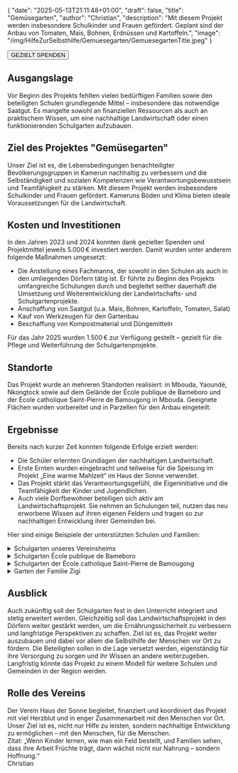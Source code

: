 {
    "date": "2025-05-13T21:11:48+01:00",
    "draft": false,
    "title": "Gemüsegarten",
    "author": "Christian",
    "description": "Mit diesem Projekt werden insbesondere Schulkinder und Frauen gefördert. Geplant sind der Anbau von Tomaten, Mais, Bohnen, Erdnüssen und Kartoffeln.",
    "image": "/img/HilfeZurSelbsthilfe/Gemuesegarten/GemuesegartenTitle.jpeg"
}
<div class="div-gezielt-spenden">
    <button class="button-gezielt-spenden" id="button-gezielt-spenden">GEZIELT SPENDEN</button>
</div>

## Ausgangslage
Vor Beginn des Projekts fehlten vielen bedürftigen Familien sowie den beteiligten Schulen grundlegende Mittel – insbesondere das notwendige Saatgut. Es mangelte sowohl an finanziellen Ressourcen als auch an praktischem Wissen, um eine nachhaltige Landwirtschaft oder einen funktionierenden Schulgarten aufzubauen.

## Ziel des Projektes \"Gemüsegarten\"
Unser Ziel ist es, die Lebensbedingungen benachteiligter Bevölkerungsgruppen in Kamerun nachhaltig zu verbessern und die Selbständigkeit und sozialen Kompetenzen wie Verantwortungsbewusstsein und Teamfähigkeit zu stärken. Mit diesem Projekt werden insbesondere Schulkinder und Frauen gefördert.
Kameruns Böden und Klima bieten ideale Voraussetzungen für die Landwirtschaft. 

## Kosten und Investitionen
In den Jahren 2023 und 2024 konnten dank gezielter Spenden und Projektmittel jeweils 5.000 € investiert werden. Damit wurden unter anderem folgende Maßnahmen umgesetzt:
- Die Anstellung eines Fachmanns, der sowohl in den Schulen als auch in den umliegenden Dörfern tätig ist. Er führte zu Beginn des Projekts umfangreiche Schulungen durch und begleitet seither dauerhaft die Umsetzung und Weiterentwicklung der Landwirtschafts- und Schulgartenprojekte.
- Anschaffung von Saatgut (u.a. Mais, Bohnen, Kartoffeln, Tomaten, Salat)
- Kauf von Werkzeugen für den Gartenbau
- Beschaffung von Kompostmaterial und Düngemitteln

Für das Jahr 2025 wurden 1.500 € zur Verfügung gestellt – gezielt für die Pflege und Weiterführung der Schulgartenprojekte.

## Standorte
Das Projekt wurde an mehreren Standorten realisiert: in Mbouda, Yaoundé, Nkongtock sowie auf dem Gelände der École publique de Bameboro und der École catholique Saint-Pierre de Bamougong in Mbouda. Geeignete Flächen wurden vorbereitet und in Parzellen für den Anbau eingeteilt.

## Ergebnisse
Bereits nach kurzer Zeit konnten folgende Erfolge erzielt werden:
- Die Schüler erlernten Grundlagen der nachhaltigen Landwirtschaft.
- Erste Ernten wurden eingebracht und teilweise für die Speisung im Projekt „Eine warme Mahlzeit“ im Haus der Sonne verwendet.
- Das Projekt stärkt das Verantwortungsgefühl, die Eigeninitiative und die Teamfähigkeit der Kinder und Jugendlichen.
- Auch viele Dorfbewohner beteiligen sich aktiv am Landwirtschaftsprojekt. Sie nehmen an Schulungen teil, nutzen das neu erworbene Wissen auf ihren eigenen Feldern und tragen so zur nachhaltigen Entwicklung ihrer Gemeinden bei.  

Hier sind einige Beispiele der unterstützten Schulen und Familien:
<details>
    <summary class="combobox-summary">Schulgarten unseres Vereinsheims</summary>
    <div class="combobox-details">   
      <h3>Standort</h3>
      Der Garten ist direkt an unserem Vereinsheim, hier seht ihr nochmals die genaue Lage:
      <div class="flexpictures">
        <input type="checkbox" id="expand-image1" />
        <label for="expand-image1">
          <img class="img-flexpictures-width" src="/img/HilfeZurSelbsthilfe/Gemuesegarten/Vereinsheim/GeographischeLage_Kamerun.png#imagemd" alt="Geographische Lage" />
        </label>
        <br>
        <input type="checkbox" id="expand-image2" />
        <label for="expand-image2">
          <img class="img-flexpictures-width" src="/img/HilfeZurSelbsthilfe/Gemuesegarten/Vereinsheim/GeographischeLage_Details.png#imagemd" alt="Geographische Lage - Details" />
        </label>
      </div>
      <br>
      <h3>Fortführung des Projekts 2025</h3>
      Die Bilder zeigen unseren Schulgarten 2025. 
      <div class="swiper-container swiper-container-landscape">
        <div class="swiper-wrapper">
          <div class="swiper-slide">
              <img src="/img/HilfeZurSelbsthilfe/Gemuesegarten/Vereinsheim/2025/Schulgarten (1).jpg" alt="Bild 1" class="img-combobox"  />
          </div>
          <div class="swiper-slide">
              <img src="/img/HilfeZurSelbsthilfe/Gemuesegarten/Vereinsheim/2025/Schulgarten (1).jpeg" alt="Bild 2" class="img-combobox"  />
          </div>
          <div class="swiper-slide">
              <img src="/img/HilfeZurSelbsthilfe/Gemuesegarten/Vereinsheim/2025/Schulgarten (2).jpeg" alt="Bild 3" class="img-combobox"  />
          </div>
          <div class="swiper-slide">
              <img src="/img/HilfeZurSelbsthilfe/Gemuesegarten/Vereinsheim/2025/Schulgarten (3).jpeg" alt="Bild 4" class="img-combobox"  />
          </div>
        </div>
        <!-- Navigation -->
        <div class="swiper-button-prev"></div>
        <div class="swiper-button-next"></div>
        <div class="swiper-pagination"></div>
      </div>
      <p class="img-caption">Bilder 2025, der Garten unseres Vereinsheims</p>
      <br>
    </div>
</details>
<details>
    <summary class="combobox-summary">Schulgarten École publique de Bameboro</summary>
    <div class="combobox-details">   
      <h3>Standort</h3>
      Die geographische Lage ist in den nachfolgenden Bildern zu sehen:
      <div class="flexpictures">
        <input type="checkbox" id="expand-image1" />
        <label for="expand-image1">
          <img class="img-flexpictures-width" src="/img/HilfeZurSelbsthilfe/Gemuesegarten/Bameboro/GeographischeLage_Kamerun.png#imagemd" alt="Geographische Lage" />
        </label>
        <br>
        <input type="checkbox" id="expand-image2" />
        <label for="expand-image2">
          <img class="img-flexpictures-width" src="/img/HilfeZurSelbsthilfe/Gemuesegarten/Bameboro/GeographischeLage_Details.png#imagemd" alt="Geographische Lage - Details" />
        </label>
      </div>
      <br>
      <h3>Projekt 2023/2024</h3>
      Die Bilder zeigen, wie der Schulgarten bepflanzt wird. 
      <div class="swiper-container swiper-container-landscape">
        <div class="swiper-wrapper">
          <div class="swiper-slide">
              <img src="/img/HilfeZurSelbsthilfe/Gemuesegarten/Bameboro/2024/Schulgarten (1).jpeg" alt="Bild 1" class="img-combobox"  />
          </div>
        </div>
        <!-- Navigation -->
        <div class="swiper-button-prev"></div>
        <div class="swiper-button-next"></div>
        <div class="swiper-pagination"></div>
      </div>
      <p class="img-caption">Bilder 2023/2024, Schule École publique de Bameboro</p>
      <h3>Fortführung des Projekts 2025</h3>
      Die Bilder zeigen den Schulgarten 2025. 
      <div class="swiper-container swiper-container-portrait">
        <div class="swiper-wrapper">
          <div class="swiper-slide">
              <img src="/img/HilfeZurSelbsthilfe/Gemuesegarten/Bameboro/2025/Schulgarten (1).jpg" alt="Bild 1" class="img-combobox"  />
          </div>
          <div class="swiper-slide">
              <img src="/img/HilfeZurSelbsthilfe/Gemuesegarten/Bameboro/2025/Schulgarten (1).jpeg" alt="Bild 1" class="img-combobox"  />
          </div>
          <div class="swiper-slide">
              <img src="/img/HilfeZurSelbsthilfe/Gemuesegarten/Bameboro/2025/Schulgarten (2).jpeg" alt="Bild 1" class="img-combobox"  />
          </div>
          <div class="swiper-slide">
              <img src="/img/HilfeZurSelbsthilfe/Gemuesegarten/Bameboro/2025/Schulgarten (3).jpeg" alt="Bild 1" class="img-combobox"  />
          </div>
        </div>
        <!-- Navigation -->
        <div class="swiper-button-prev"></div>
        <div class="swiper-button-next"></div>
        <div class="swiper-pagination"></div>
      </div>
      <p class="img-caption">Bilder 2025, Schule École publique de Bameboro</p>
      <br>
    </div>
</details>
<details>
    <summary class="combobox-summary">Schulgarten der École catholique Saint-Pierre de Bamougong</summary>
    <div class="combobox-details">   
      <h3>Standort</h3>
      Die geographische Lage ist in den nachfolgenden Bildern zu sehen:
      <div class="flexpictures">
        <input type="checkbox" id="expand-image1" />
        <label for="expand-image1">
          <img class="img-flexpictures-width" src="/img/HilfeZurSelbsthilfe/Gemuesegarten/EcoleCatholiqueStPierre/GeographischeLage_Kamerun.png#imagemd" alt="Geographische Lage" />
        </label>
        <br>
        <input type="checkbox" id="expand-image2" />
        <label for="expand-image2">
          <img class="img-flexpictures-width" src="/img/HilfeZurSelbsthilfe/Gemuesegarten/EcoleCatholiqueStPierre/GeographischeLage_Details.png#imagemd" alt="Geographische Lage - Details" />
        </label>
      </div>
      <br>
      <h3>Fortführung des Projekts 2025</h3>
      Die Bilder zeigen den Schulgarten 2025. 
      <div class="swiper-container swiper-container-portrait">
        <div class="swiper-wrapper">
          <div class="swiper-slide">
              <img src="/img/HilfeZurSelbsthilfe/Gemuesegarten/EcoleCatholiqueStPierre/2025/Schulgarten (1).jpg" alt="Bild 1" class="img-combobox"  />
          </div>
          <div class="swiper-slide">
              <img src="/img/HilfeZurSelbsthilfe/Gemuesegarten/EcoleCatholiqueStPierre/2025/Schulgarten (2).jpg" alt="Bild 2" class="img-combobox"  />
          </div>
          <div class="swiper-slide">
              <img src="/img/HilfeZurSelbsthilfe/Gemuesegarten/EcoleCatholiqueStPierre/2025/Schulgarten (3).jpg" alt="Bild 3" class="img-combobox"  />
          </div>
          <div class="swiper-slide">
              <img src="/img/HilfeZurSelbsthilfe/Gemuesegarten/EcoleCatholiqueStPierre/2025/Schulgarten (4).jpg" alt="Bild 4" class="img-combobox"  />
          </div>
          <div class="swiper-slide">
              <img src="/img/HilfeZurSelbsthilfe/Gemuesegarten/EcoleCatholiqueStPierre/2025/Schulgarten (1).jpeg" alt="Bild 5" class="img-combobox"  />
          </div>
          <div class="swiper-slide">
              <img src="/img/HilfeZurSelbsthilfe/Gemuesegarten/EcoleCatholiqueStPierre/2025/Schulgarten (2).jpeg" alt="Bild 6" class="img-combobox"  />
          </div>
          <div class="swiper-slide">
              <img src="/img/HilfeZurSelbsthilfe/Gemuesegarten/EcoleCatholiqueStPierre/2025/Schulgarten (3).jpeg" alt="Bild 7" class="img-combobox"  />
          </div>
          <div class="swiper-slide">
              <img src="/img/HilfeZurSelbsthilfe/Gemuesegarten/EcoleCatholiqueStPierre/2025/Schulgarten (4).jpeg" alt="Bild 8" class="img-combobox"  />
          </div>
          <div class="swiper-slide">
              <img src="/img/HilfeZurSelbsthilfe/Gemuesegarten/EcoleCatholiqueStPierre/2025/Schulgarten (5).jpeg" alt="Bild 9" class="img-combobox"  />
          </div>
          <div class="swiper-slide">
              <img src="/img/HilfeZurSelbsthilfe/Gemuesegarten/EcoleCatholiqueStPierre/2025/Schulgarten (6).jpeg" alt="Bild 10" class="img-combobox"  />
          </div>
          <div class="swiper-slide">
              <img src="/img/HilfeZurSelbsthilfe/Gemuesegarten/EcoleCatholiqueStPierre/2025/Schulgarten (7).jpeg" alt="Bild 11" class="img-combobox"  />
          </div>
          <div class="swiper-slide">
              <img src="/img/HilfeZurSelbsthilfe/Gemuesegarten/EcoleCatholiqueStPierre/2025/Schulgarten (8).jpeg" alt="Bild 12" class="img-combobox"  />
          </div>
        </div>
        <!-- Navigation -->
        <div class="swiper-button-prev"></div>
        <div class="swiper-button-next"></div>
        <div class="swiper-pagination"></div>
      </div>
      <p class="img-caption">Bilder 2025, Schule École catholique Saint-Pierre de Bamougong</p>
      <br>
    </div>
</details>
<details>
    <summary class="combobox-summary">Garten der Familie Zigi</summary>
    <div class="combobox-details"> 
      Eine bedürftige Familie, die wir mit der Finanzierung eines Gemüsegartens unterstützen. Sie bauen hauptsächlich Mais, Bohnen und Kartoffeln an. Die Bilder zeigen deutlich, dass diese Grundnahrungsmittel die Basis ihrer Selbstversorgung bilden.  
      Durch unsere Hilfe können sie ihren Anbau verbessern, ihre Erträge steigern und damit ihre Ernährung nachhaltig sichern.  
      Auf den Bildern erkennt man auch, dass die Familie dünne Maiskolben in weißen Säcken lagert – ein Ergebnis unserer finanziellen Unterstützung in den vergangenen Jahren. Ohne diese Hilfe hätten sie ihre Ernte kaum sichern können. So tragen wir dazu bei, ihre Ernährung und ihr Überleben nachhaltig zu sichern.
      <h3>Standort</h3>
      Die geographische Lage ist in den nachfolgenden Bildern zu sehen:
      <div class="flexpictures">
        <input type="checkbox" id="expand-image1" />
        <label for="expand-image1">
          <img class="img-flexpictures-width" src="/img/HilfeZurSelbsthilfe/Gemuesegarten/FamilieZigi/GeographischeLage_Kamerun.png#imagemd" alt="Geographische Lage" />
        </label>
        <br>
        <input type="checkbox" id="expand-image2" />
        <label for="expand-image2">
          <img class="img-flexpictures-width" src="/img/HilfeZurSelbsthilfe/Gemuesegarten/FamilieZigi/GeographischeLage_Details.png#imagemd" alt="Geographische Lage - Details" />
        </label>
      </div>
      <br>
      <h3>Fortführung des Projekts 2025</h3>
      Die Bilder zeigen den Garten der Familie Zigi 2025. 
      <div class="swiper-container swiper-container-portrait">
        <div class="swiper-wrapper">
          <div class="swiper-slide">
              <img src="/img/HilfeZurSelbsthilfe/Gemuesegarten/FamilieZigi/2025/Garten (1).jpg" alt="Bild 1" class="img-combobox"  />
          </div>
          <div class="swiper-slide">
              <img src="/img/HilfeZurSelbsthilfe/Gemuesegarten/FamilieZigi/2025/Garten (1).jpeg" alt="Bild 2" class="img-combobox"  />
          </div>
          <div class="swiper-slide">
              <img src="/img/HilfeZurSelbsthilfe/Gemuesegarten/FamilieZigi/2025/Garten (2).jpeg" alt="Bild 3" class="img-combobox"  />
          </div>
        </div>
        <!-- Navigation -->
        <div class="swiper-button-prev"></div>
        <div class="swiper-button-next"></div>
        <div class="swiper-pagination"></div>
      </div>
      <p class="img-caption">Bilder 2025, Garten der Familie Zigi</p>
      <br>
    </div>
</details>

## Ausblick
Auch zukünftig soll der Schulgarten fest in den Unterricht integriert und stetig erweitert werden. Gleichzeitig soll das Landwirtschaftsprojekt in den Dörfern weiter gestärkt werden, um die Ernährungssicherheit zu verbessern und langfristige Perspektiven zu schaffen. Ziel ist es, das Projekt weiter auszubauen und dabei vor allem die Selbsthilfe der Menschen vor Ort zu fördern. Die Beteiligten sollen in die Lage versetzt werden, eigenständig für ihre Versorgung zu sorgen und ihr Wissen an andere weiterzugeben.  
Langfristig könnte das Projekt zu einem Modell für weitere Schulen und Gemeinden in der Region werden.

## Rolle des Vereins
Der Verein Haus der Sonne begleitet, finanziert und koordiniert das Projekt mit viel Herzblut und in enger Zusammenarbeit mit den Menschen vor Ort. Unser Ziel ist es, nicht nur Hilfe zu leisten, sondern nachhaltige Entwicklung zu ermöglichen – mit den Menschen, für die Menschen.  
Zitat:
„Wenn Kinder lernen, wie man ein Feld bestellt, und Familien sehen, dass ihre Arbeit Früchte trägt, dann wächst nicht nur Nahrung – sondern Hoffnung.“  
Christian  
<br>
<script>
  // const container = document.querySelector('.combobox-details');
  // const containerWidth = container.clientWidth - 20;
  const imgElements = document.querySelectorAll('.swiper-container');
  imgElements.forEach((img) => {
    img.style.width = `90%`; //`${containerWidth}px`;
  });
  const captionElements = document.querySelectorAll('.img-caption');
  captionElements.forEach((caption) => {
    caption.style.width = `90%`; //`${containerWidth}px`;
  });
  document.addEventListener("DOMContentLoaded", () => {
      let baseUrl = document.querySelector("meta[name='baseurl']").content;
      let siteLanguage = document.querySelector("meta[name='siteLanguage']").content;
      document.getElementById("button-gezielt-spenden").onclick = () => {
          window.location.href = `${baseUrl}/${siteLanguage}/Helfen/gezieltSpenden`;
      };
  });
</script>
